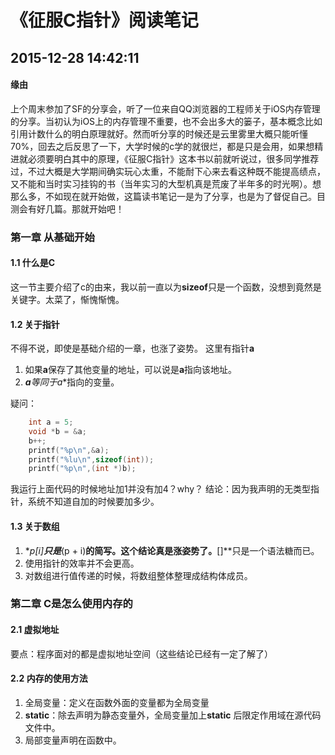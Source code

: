 # 《征服C指针》阅读笔记
## 2015-12-28 14:42:11
#### 缘由
上个周末参加了SF的分享会，听了一位来自QQ浏览器的工程师关于iOS内存管理的分享。当初认为iOS上的内存管理不重要，也不会出多大的篓子，基本概念比如引用计数什么的明白原理就好。然而听分享的时候还是云里雾里大概只能听懂70%，回去之后反思了一下，大学时候的c学的就很烂，都是只是会用，如果想精进就必须要明白其中的原理，《征服C指针》这本书以前就听说过，很多同学推荐过，不过大概是大学期间确实玩心太重，不能耐下心来去看这种既不能提高绩点，又不能和当时实习挂钩的书（当年实习的大型机真是荒废了半年多的时光啊）。想那么多，不如现在就开始做，这篇读书笔记一是为了分享，也是为了督促自己。目测会有好几篇。那就开始吧！

### 第一章 从基础开始
#### 1.1 什么是C
这一节主要介绍了c的由来，我以前一直以为**sizeof**只是一个函数，没想到竟然是关键字。太菜了，惭愧惭愧。
#### 1.2 关于指针
不得不说，即使是基础介绍的一章，也涨了姿势。
这里有指针**a**

1. 如果**a**保存了其他变量的地址，可以说是**a**指向该地址。
2. ***a**等同于**a**指向的变量。

疑问：

```c
    int a = 5;
    void *b = &a;
    b++;
    printf("%p\n",&a);
    printf("%lu\n",sizeof(int));
    printf("%p\n",(int *)b);
```

我运行上面代码的时候地址加1并没有加4？why？
结论：因为我声明的无类型指针，系统不知道自加的时候要加多少。

#### 1.3 关于数组

1. **p[i]**只是***(p + i)**的简写。这个结论真是涨姿势了。**[]**只是一个语法糖而已。
2. 使用指针的效率并不会更高。
3. 对数组进行值传递的时候，将数组整体整理成结构体成员。

### 第二章 C是怎么使用内存的
#### 2.1 虚拟地址
要点：程序面对的都是虚拟地址空间（这些结论已经有一定了解了）

#### 2.2 内存的使用方法

1. 全局变量：定义在函数外面的变量都为全局变量
2. **static**：除去声明为静态变量外，全局变量加上**static** 后限定作用域在源代码文件中。
3. 局部变量声明在函数中。


